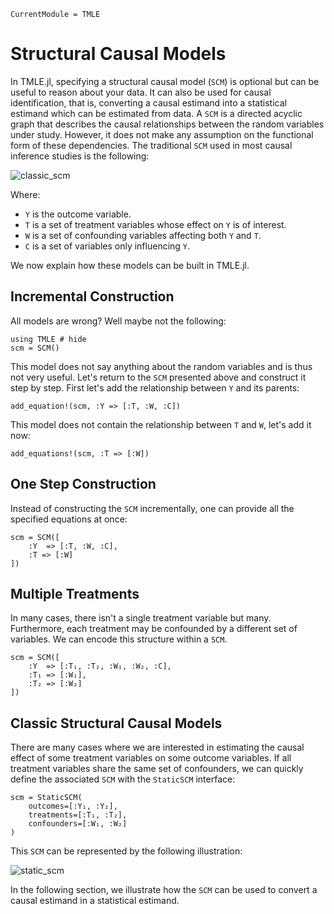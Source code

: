 ```@meta
CurrentModule = TMLE
```

# Structural Causal Models

In TMLE.jl, specifying a structural causal model (`SCM`) is optional but can be useful to reason about your data. It can also be used for causal identification, that is, converting a causal estimand into a statistical estimand which can be estimated from data. A `SCM` is a directed acyclic graph that describes the causal relationships between the random variables under study. However, it does not make any assumption on the functional form of these dependencies. The traditional `SCM` used in most causal inference studies is the following:

![classic_scm](assets/causal_graph.png)

Where:

- ``Y`` is the outcome variable.
- ``T`` is a set of treatment variables whose effect on ``Y`` is of interest.
- ``W`` is a set of confounding variables affecting both ``Y`` and ``T``.
- ``C`` is a set of variables only influencing ``Y``.

We now explain how these models can be built in TMLE.jl.

## Incremental Construction

All models are wrong? Well maybe not the following:

```@example scm
using TMLE # hide
scm = SCM()
```

This model does not say anything about the random variables and is thus not very useful. Let's return to the `SCM` presented above and construct it step by step. First let's add the relationship between ``Y`` and its parents:

```@example scm
add_equation!(scm, :Y => [:T, :W, :C])
```

This model does not contain the relationship between ``T`` and ``W``, let's add it now:

```@example scm
add_equations!(scm, :T => [:W])
```

## One Step Construction

Instead of constructing the `SCM` incrementally, one can provide all the specified equations at once:

```@example scm
scm = SCM([
    :Y  => [:T, :W, :C],
    :T => [:W]
])
```

## Multiple Treatments

In many cases, there isn't a single treatment variable but many. Furthermore, each treatment may be confounded by a different set of variables. We can encode this structure within a `SCM`.

```@example scm
scm = SCM([
    :Y  => [:T₁, :T₂, :W₁, :W₂, :C],
    :T₁ => [:W₁],
    :T₂ => [:W₂]
])
```

## Classic Structural Causal Models

There are many cases where we are interested in estimating the causal effect of some treatment variables on some outcome variables. If all treatment variables share the same set of confounders, we can quickly define the associated `SCM` with the `StaticSCM` interface:

```@example scm
scm = StaticSCM(
    outcomes=[:Y₁, :Y₂], 
    treatments=[:T₁, :T₂], 
    confounders=[:W₁, :W₂]
)
```

This `SCM` can be represented by the following illustration:

![static_scm](assets/static_scm_example.png)

In the following section, we illustrate how the `SCM` can be used to convert a causal estimand in a statistical estimand.
